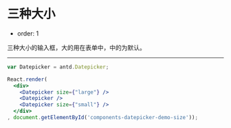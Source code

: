 # 三种大小

- order: 1

三种大小的输入框，大的用在表单中，中的为默认。

---

````jsx
var Datepicker = antd.Datepicker;

React.render(
  <div>
    <Datepicker size={"large"} />
    <Datepicker />
    <Datepicker size={"small"} />
  </div>
, document.getElementById('components-datepicker-demo-size'));
````
